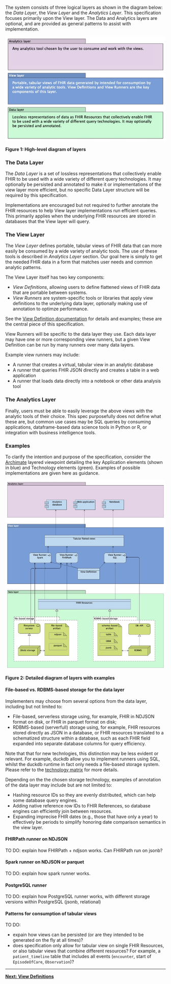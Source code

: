 The system consists of three logical layers as shown in the diagram below:
the *Data Layer*, the *View Layer* and the *Analytics Layer*. This specification
focuses primarily upon the View layer. The Data and Analytics layers are optional,
and are provided as general patterns to assist with implementation.

<img src="layers-high-level.jpg" alt="High-level diagram of layers" style="float: none"/>

**Figure 1: High-level diagram of layers**

### The Data Layer
The *Data Layer* is a set of lossless representations that collectively enable FHIR
to be used with a wide variety of different query technologies. It may
optionally be persisted and annotated to make it or implementations of the view
layer more efficient, but no specific Data Layer structure will be required by
this specification.

Implementations are encouraged but not required to further annotate the FHIR
resources to help View layer implementations run efficient queries. This
primarily applies when the underlying FHIR resources are stored in databases
that the View layer will query.

### The View Layer
The *View Layer* defines portable, tabular views of FHIR data that can more easily
be consumed by a wide variety of analytic tools. The use of these tools is
described in *Analytics Layer* section. Our goal here is simply to get
the needed FHIR data in a form that matches user needs and common analytic
patterns.

The View Layer itself has two key components:

* *View Definitions*, allowing users to define flattened views of FHIR data that
are portable between systems.
* *View Runners* are system-specific tools or libraries that apply view definitions to
the underlying data layer, optionally making use of annotation to optimze performance.

See the [View Definition documentation](view-definition.html) for details and examples; 
these are the central piece of this specification.

View Runners will be specific to the data
layer they use. Each data layer may have one or more corresponding view
runners, but a given View Definition can be run by many runners over many
data layers.

Example view runners may include:

* A runner that creates a virtual, tabular view in an analytic database
* A runner that queries FHIR JSON directly and creates a table in a web application
* A runner that loads data directly into a notebook or other data analysis tool

### The Analytics Layer

Finally, users must be able to easily leverage the above views with the analytic
tools of their choice. This spec purposefully does not define what these are,
but common use cases may be SQL queries by consuming applications, dataframe-based
data science tools in Python or R, or integration with business intelligence tools.

### Examples

To clarify the intention and purpose of the specification, consider the [Archimate](https://pubs.opengroup.org/architecture/archimate32-doc/) 
layered viewpoint detailing the key Application elements (shown in blue) and Technology elements (green).
Examples of possible implementations are given here as guidance. 

<img src="layers-detailed.jpg" alt="Detailed diagram of layers with examples" style="float: none"/>

**Figure 2: Detailed diagram of layers with examples**


#### File-based vs. RDBMS-based storage for the data layer

Implementers may choose from several options from the data layer, including but
not limited to:

* File-based, serverless storage using, for example, FHIR in NDJSON format on disk,
or FHIR in parquet format on disk;
* RDBMS-based (serverfull) storage using, for example, FHIR resources stored directly
as JSON in a database, or FHIR resources translated to a schematized structure within
a database, such as each FHIR field expanded into separate database columns for query efficiency.

Note that that for new technlogies, this distinction may be less evident or relevant.
For example, duckdb allow you to implement runners using SQL, whilst the duckdb runtime in fact
only needs a file-based storage system. Please refer to the [technology matrix](tech-matrix.html) for more details.

Depending on the the chosen storage technology, examples of annotation of the data layer
may include but are not limited to:

* Hashing resource IDs so they are evenly distributed, which can help some
database query engines.
* Adding native reference row IDs to FHIR References, so database engines can
efficiently join between resources.
* Expanding imprecise FHIR dates (e.g., those that have only a year) to
effectively be periods to simplify honoring date comparison semantics in the view layer.


#### FHIRPath runner on NDJSON

TO DO: explain how FHIRPath + ndjson works. Can FHIRPath run on jsonb?


#### Spark runner on NDJSON or parquet

TO DO: explain how spark runner works.

#### PostgreSQL runner

TO DO: explain how PostgreSQL runner works, with different storage versions within PostgreSQL (jsonb, relational)

#### Patterns for consumption of tabular views

TO DO:
- expain how views can be persisted (or are they intended to be generated on the fly at all times)?
- does specification only allow for tabular view on single FHIR Resources, or also tabular views that
combine different resources? For example, a `patient_timeline` table that includes all events (`encounter`, start of `EpisodeOfCare`, `Observation`)?

---

**[Next: View Definitions](view-definition.html)**
